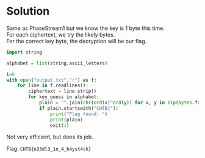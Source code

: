 
# Solution

Same as PhaseStream1 but we know the key is 1 byte this time.  
For each ciphertext, we try the likely bytes.  
For the correct key byte, the decryption will be our flag.

```python
import string

alphabet = list(string.ascii_letters)

i=0
with open("output.txt","r") as f:
    for line in f.readlines():
        ciphertext = line.strip()
        for key_guess in alphabet:
            plain = "".join(chr(ord(x)^ord(y)) for x, y in zip(bytes.fromhex(ciphertext).decode("latin-1"), key_guess*100))
            if plain.startswith("CHTB{"):
                print("Flag found: ")
                print(plain)
                exit(1)
```
Not very efficient, but does its job.  


Flag: `CHTB{n33dl3_1n_4_h4yst4ck}`